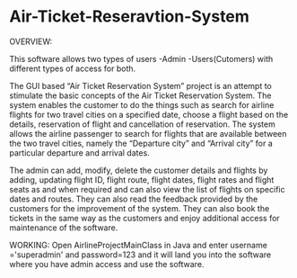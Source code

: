 # Air-Ticket-Reseravtion-System

OVERVIEW:

This software allows two types of users -Admin -Users(Cutomers) with different types of access for both. 

The GUI based “Air Ticket Reservation System” project is an attempt to stimulate the basic concepts of the Air Ticket Reservation System. The system enables the customer
to do the things such as search for airline flights for two travel cities on a specified date, choose a flight based on the details, reservation of flight and cancellation of
reservation. The system allows the airline passenger to search for flights that are available between the two travel cities, namely the “Departure city” and “Arrival city”
for a particular departure and arrival dates.

The admin can add, modify, delete the customer details and flights by adding, updating flight ID, flight route, flight dates, flight rates and flight seats as and when required and
can also view the list of flights on specific dates and routes. They can also read the feedback provided by the customers for the improvement of the system. They can also
book the tickets in the same way as the customers and enjoy additional access for maintenance of the software.


WORKING:
Open AirlineProjectMainClass in Java and enter username ='superadmin' and password=123 and it will land you into the software where you have admin access and use the software.
